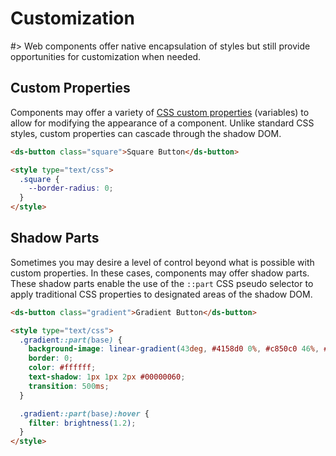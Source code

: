 # Customization

#> Web components offer native encapsulation of styles but still provide opportunities for customization when needed.

## Custom Properties

Components may offer a variety of
[CSS custom properties](https://developer.mozilla.org/en-US/docs/Web/CSS/--*)
(variables) to allow for modifying the appearance of a component. Unlike standard
CSS styles, custom properties can cascade through the shadow DOM.

```html preview expanded
<ds-button class="square">Square Button</ds-button>

<style type="text/css">
  .square {
    --border-radius: 0;
  }
</style>
```

## Shadow Parts

Sometimes you may desire a level of control beyond what is possible with custom
properties. In these cases, components may offer shadow parts. These shadow
parts enable the use of the `::part` CSS pseudo selector to apply traditional CSS
properties to designated areas of the shadow DOM.

```html preview expanded
<ds-button class="gradient">Gradient Button</ds-button>

<style type="text/css">
  .gradient::part(base) {
    background-image: linear-gradient(43deg, #4158d0 0%, #c850c0 46%, #ffcc70 100%);
    border: 0;
    color: #ffffff;
    text-shadow: 1px 1px 2px #00000060;
    transition: 500ms;
  }

  .gradient::part(base):hover {
    filter: brightness(1.2);
  }
</style>
```
